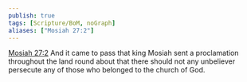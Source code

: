 ```yaml
---
publish: true
tags: [Scripture/BoM, noGraph]
aliases: ["Mosiah 27:2"]
---
```

[Mosiah 27:2](https://churchofjesuschrist.org/study/scriptures/bofm/mosiah/27?lang=eng&id=p2#p2) And it came to pass that king Mosiah sent a proclamation throughout the land round about that there should not any unbeliever persecute any of those who belonged to the church of God.
